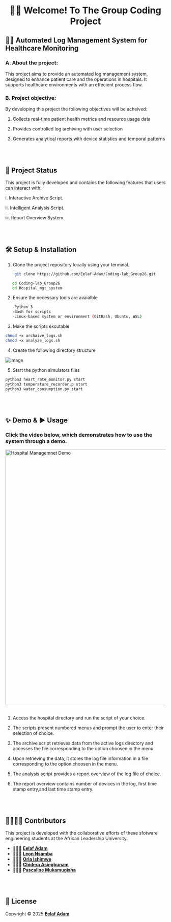 <h1 align="center">👋🏽 Welcome! To The Group Coding Project</h1>

## 🏥💡 Automated Log Management System for Healthcare Monitoring 
### A. About the project:
This project aims to provide an automated log management system, designed to enhance patient care and the operations in hospitals. It supports healthcare environments with an effecient process flow.

### B. Project objective:
By developing this project the following objectives will be acheived:

1. Collects real-time patient health metrics and resource usage data

2. Provides controlled log archiving with user selection

3. Generates analytical reports with device statistics and temporal patterns

<br></br>
## 🚀 Project Status
This project is fully developed and contains the following features that users can interact with:

i. Interactive Archive Script.

ii. Intelligent Analysis Script.

iii. Report Overview System.

<br></br>
 ## 🛠️ Setup & Installation

1. Clone the project repository locally using your terminal.
```sh
    git clone https://github.com/Eelaf-Adam/Coding-lab_Group26.git
```
```sh
   cd Coding-lab_Group26
   cd Hospital_mgt_system
```

2. Ensure the necessary tools are avaialble
```sh
   -Python 3
   -Bash for scripts
   -Linux-based system or environment (GitBash, Ubuntu, WSL)
```

3. Make the scripts excutable
```sh
chmod +x archaive_logs.sh
chmod +x analyze_logs.sh
```

4. Create the following directory structure

![image](https://github.com/user-attachments/assets/66ec66db-c464-44e6-b4d8-64ff3b71bda8)

5. Start the python simulators files
```sh
python3 heart_rate_monitor.py start
python3 temperature_recorder.p start
python3 water_consumption.py start
```
<br></br>

## ✨ Demo & ▶️ Usage 

### Click the video below, which demonstrates how to use the system through a demo.
<a href="https://youtu.be/gZGYmsLIbWI">
   <img src="https://img.youtube.com/vi/gZGYmsLIbWI/maxresdefault.jpg"
        alt="Hospital Managemnet Demo"
        width="800">
</a>
<br></br>

1. Access the hospital directory and run the script of your choice.

2. The scripts present numbered menus and prompt the user to enter their selection of choice.
   
4. The archive script retrieves data from the active logs directory and accesses the file corresponding to the option choosen in the menu.
   
6. Upon retrieving the data, it stores the log file information in a file corresponding to the option choosen in the menu.
   
8. The analysis script provides a report overview of the log file of choice.
   
10. The report overview contains number of devices in the log, first time stamp entry,and last time stamp entry.

<br></br>
## 🫱🏽‍🫲🏽 Contributors

This project is developed with the collaborative efforts of these sfotware engineering students at the African Leadership University. 

- 👩🏽‍💻 [**Eelaf Adam**](https://github.com/Eelaf-Adam)
- 👨🏽‍💻 [**Leon Nsamba**](https://github.com/L-nsamba)
- 👩🏽‍💻 [**Orla Ishimwe**](https://github.com/Lennie02)
- 👨🏽‍💻 [**Chidera Asiegbunam**](https://github.com/AgentChidex)
- 👩🏽‍💻 [**Pascaline Mukamugisha**](https://github.com/Pascali-ne)

<br></br>
## 📝 License
  Copyright © 2025 [**Eelaf Adam**](https://github.com/Eelaf-Adam)
